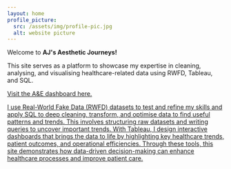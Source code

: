 ```yaml
---
layout: home
profile_picture:
  src: /assets/img/profile-pic.jpg
  alt: website picture
---
```

<p> Welcome to <b>AJ's Aesthetic Journeys!</b> </p>
<p> This site serves as a platform to showcase my expertise in cleaning, analysing, and visualising healthcare-related data using RWFD, Tableau, and SQL. </p>

<p> <a href=“/emergencyroom”>Visit the A&E dashboard here. <p>
<p> I use Real-World Fake Data (RWFD) datasets to test and refine my skills and apply SQL to deep cleaning, transform, and optimise data to  find useful patterns and trends. This involves structuring raw datasets and writing queries to uncover important trends. With Tableau, I design interactive dashboards that brings the data to life by highlighting key healthcare trends, patient outcomes, and operational efficiencies.
Through these tools, this site demonstrates how data-driven decision-making can enhance healthcare processes and improve patient care. </p>